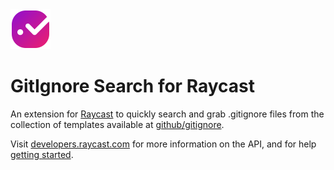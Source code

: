 
<img src="https://raw.githubusercontent.com/superhighfives/gitignore-search/main/assets/command-icon.png" width="64" />

# GitIgnore Search for Raycast

An extension for [Raycast](https://www.raycast.com) to quickly search and grab .gitignore files from the collection of templates available at [github/gitignore](https://github.com/github/gitignore).

Visit [developers.raycast.com](https://developers.raycast.com) for more information on the API, and for help [getting started](https://developers.raycast.com/basics/getting-started).

